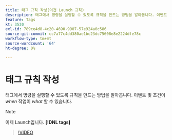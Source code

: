 ```yaml
---
title: 태그 규칙 작성(이전 Launch 규칙)
description: 태그에서 명령을 실행할 수 있도록 규칙을 만드는 방법을 알아봅니다. 이벤트 및 조건은 작업을 수행할 *시기*를 결정하고, 작업을 수행하면 *작업*이 결정됩니다.
feature: Tags
kt: 3530
exl-id: 789ce4d8-4c20-4690-9907-57e924a0c586
source-git-commit: cc7a77c4dd380ae1bc23dc75608e8e2224dfe78c
workflow-type: tm+mt
source-wordcount: '64'
ht-degree: 0%

---
```


# 태그 규칙 작성

태그에서 명령을 실행할 수 있도록 규칙을 만드는 방법을 알아봅니다. 이벤트 및 조건이 *when* 작업이 *what* 할 수 있습니다.

>[!NOTE]
>
> 이제 Launch입니다. **[!DNL tags]**

>[!VIDEO](https://video.tv.adobe.com/v/28730/?quality=12&learn=on)
